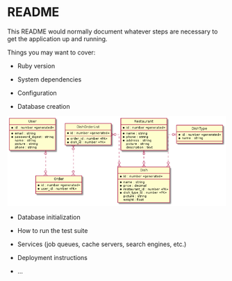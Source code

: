 # README

This README would normally document whatever steps are necessary to get the
application up and running.

Things you may want to cover:

* Ruby version

* System dependencies

* Configuration

* Database creation

![alt "Database diagram"](./diagrams/database.png "Database diagram")

* Database initialization

* How to run the test suite

* Services (job queues, cache servers, search engines, etc.)

* Deployment instructions

* ...
